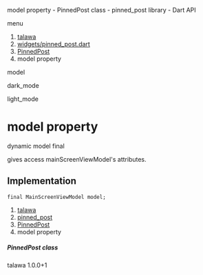 




model property - PinnedPost class - pinned\_post library - Dart API







menu

1. [talawa](../../index.html)
2. [widgets/pinned\_post.dart](../../file-___home_harshil_Desktop_open-source_palisadoes_talawa_lib_widgets_pinned_post/)
3. [PinnedPost](../../file-___home_harshil_Desktop_open-source_palisadoes_talawa_lib_widgets_pinned_post/PinnedPost-class.html)
4. model property

model


dark\_mode

light\_mode




# model property


dynamic
model
final

gives access mainScreenViewModel's attributes.


## Implementation

```
final MainScreenViewModel model;
```

 


1. [talawa](../../index.html)
2. [pinned\_post](../../file-___home_harshil_Desktop_open-source_palisadoes_talawa_lib_widgets_pinned_post/)
3. [PinnedPost](../../file-___home_harshil_Desktop_open-source_palisadoes_talawa_lib_widgets_pinned_post/PinnedPost-class.html)
4. model property

##### PinnedPost class





talawa
1.0.0+1






